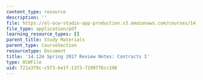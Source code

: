 ```yaml
---
content_type: resource
description: ''
file: https://ol-ocw-studio-app-production.s3.amazonaws.com/courses/14-124-microeconomic-theory-iv-spring-2017/721a370cc5f3be1f13f37199776cc198_MIT14_124S17_ReviewNotes.pdf
file_type: application/pdf
learning_resource_types: []
parent_title: Study Materials
parent_type: CourseSection
resourcetype: Document
title: '14.124 Spring 2017 Review Notes: Contracts I'
type: OCWFile
uid: 721a370c-c5f3-be1f-13f3-7199776cc198
---
```

